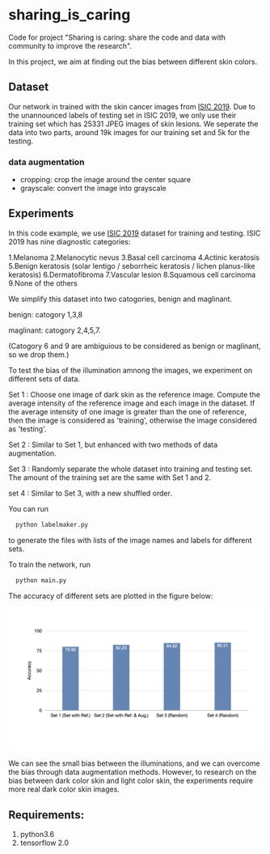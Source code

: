 # sharing_is_caring
Code for project "Sharing is caring: share the code and data with community to improve the research".

In this project, we aim at finding out the bias between different skin colors.  


## Dataset
Our network in trained with the skin cancer images from [ISIC 2019](https://challenge2019.isic-archive.com/). Due to the unannounced labels of testing set in ISIC 2019, we only use their training set which has 25331 JPEG images of skin lesions. We seperate the data into two parts, around 19k images for our training set and 5k for the testing. 

### data augmentation
- cropping: crop the image around the center square
- grayscale: convert the image into grayscale 

## Experiments
In this code example, we use [ISIC 2019](https://challenge2019.isic-archive.com/) dataset for training and testing. ISIC 2019  has nine diagnostic categories:

1.Melanoma
2.Melanocytic nevus
3.Basal cell carcinoma
4.Actinic keratosis
5.Benign keratosis (solar lentigo / seborrheic keratosis / lichen planus-like keratosis)
6.Dermatofibroma
7.Vascular lesion
8.Squamous cell carcinoma
9.None of the others

We simplify this dataset into two catogories, benign and maglinant.

benign: catogory 1,3,8 

maglinant: catogory 2,4,5,7.

(Catogory 6 and 9 are ambiguious to be considered as benign or maglinant, so we drop them.)

To test the bias of the illumination amnong the images, we experiment on different sets of data.

Set 1 : Choose one image of dark skin as the reference image. Compute the average intensity of the reference image and each image in the dataset. If the average intensity of one image is greater than the one of reference, then the image is considered as 'training', otherwise the image considered as 'testing'.

Set 2 : Similar to Set 1, but enhanced with two methods of data augmentation. 

Set 3 : Randomly separate the whole dataset into training and testing set. The amount of the training set are the same with Set 1 and 2.

set 4 : Similar to Set 3, with a new shuffled order.

You can run 

```sh
  python labelmaker.py
```
to generate the files with lists of the image names and labels for different sets. 


To train the network, run 

```sh
  python main.py
```


The accuracy of different sets are plotted in the figure below:

![alt text](figure.jpeg)

We can see the small bias between the illuminations, and we can overcome the bias through data augmentation methods. However, to research on the bias between dark color skin and light color skin, the experiments require more real dark color skin images. 

## Requirements:
1. python3.6
2. tensorflow 2.0

